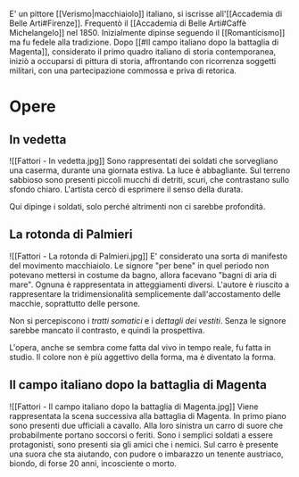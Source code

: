 E' un pittore [[Verismo|macchiaiolo]] italiano, si iscrisse all'[[Accademia di Belle Arti#Firenze]]. Frequentò il [[Accademia di Belle Arti#Caffè Michelangelo]] nel 1850.
Inizialmente dipinse seguendo il [[Romanticismo]] ma fu fedele alla tradizione.
Dopo [[#Il campo italiano dopo la battaglia di Magenta]], considerato il primo quadro italiano di storia contemporanea, iniziò a occuparsi di pittura di storia, affrontando con ricorrenza soggetti militari, con una partecipazione commossa e priva di retorica.
# Opere
## In vedetta
![[Fattori - In vedetta.jpg]]
Sono rappresentati dei soldati che sorvegliano una caserma, durante una giornata estiva.
La luce è abbagliante. Sul terreno sabbioso sono presenti piccoli mucchi di detriti, scuri, che contrastano sullo sfondo chiaro.
L'artista cercò di esprimere il senso della durata.

Qui dipinge i soldati, solo perché altrimenti non ci sarebbe profondità.
## La rotonda di Palmieri
![[Fattori - La rotonda di Palmieri.jpg]]
E' considerato una sorta di manifesto del movimento macchiaiolo.
Le signore "per bene" in quel periodo non potevano mettersi in costume da bagno, allora facevano "bagni di aria di mare".
Ognuna è rappresentata in atteggiamenti diversi.
L'autore è riuscito a rappresentare la tridimensionalità semplicemente dall'accostamento delle macchie, soprattutto delle persone.

Non si percepiscono i *tratti somatici* e i *dettagli dei vestiti*.
Senza le signore sarebbe mancato il contrasto, e quindi la prospettiva.

L'opera, anche se sembra come fatta dal vivo in tempo reale, fu fatta in studio. Il colore non è più aggettivo della forma, ma è diventato la forma.
## Il campo italiano dopo la battaglia di Magenta
![[Fattori - Il campo italiano dopo la battaglia di Magenta.jpg]]
Viene rappresentata la scena successiva alla battaglia di Magenta. In primo piano sono presenti due ufficiali a cavallo. Alla loro sinistra un carro di suore che probabilmente portano soccorsi o feriti.
Sono i semplici soldati a essere protagonisti, sono presenti sia gli amici che i nemici.
Sul carro è presente una suora che sta aiutando, con pudore o imbarazzo un tenente austriaco, biondo, di forse 20 anni, incosciente o morto.